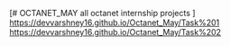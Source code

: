 [# OCTANET_MAY
all octanet internship projects
]
https://devvarshney16.github.io/Octanet_May/Task%201
https://devvarshney16.github.io/Octanet_May/Task%202
